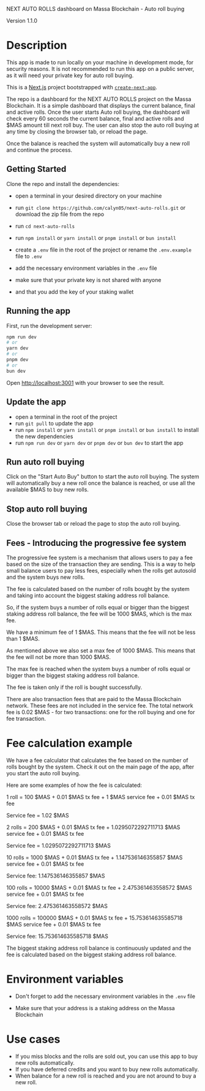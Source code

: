 NEXT AUTO ROLLS dashboard on Massa Blockchain - Auto roll buying

Version 1.1.0

# Description

This app is made to run locally on your machine in development mode, for security reasons. It is not recommended to run this app on a public server, as it will need your private key for auto roll buying.

This is a [Next.js](https://nextjs.org/) project bootstrapped with [`create-next-app`](https://github.com/vercel/next.js/tree/canary/packages/create-next-app).

The repo is a dashboard for the NEXT AUTO ROLLS project on the Massa Blockchain. It is a simple dashboard that displays the current balance, final and active rolls. Once the user starts Auto roll buying, the dashboard will check every 60 seconds the current balance, final and active rolls and $MAS amount till next roll buy. The user can also stop the auto roll buying at any time by closing the browser tab, or reload the page.

Once the balance is reached the system will automatically buy a new roll and continue the process.

## Getting Started

Clone the repo and install the dependencies:

- open a terminal in your desired directory on your machine
- run `git clone https://github.com/calyn05/next-auto-rolls.git` or download the zip file from the repo
- run `cd next-auto-rolls`
- run `npm install` or `yarn install` or `pnpm install` or `bun install`

- create a `.env` file in the root of the project or rename the `.env.example` file to `.env`
- add the necessary environment variables in the `.env` file
- make sure that your private key is not shared with anyone
- and that you add the key of your staking wallet

## Running the app

First, run the development server:

```bash
npm run dev
# or
yarn dev
# or
pnpm dev
# or
bun dev
```

Open [http://localhost:3001](http://localhost:3001) with your browser to see the result.

## Update the app

- open a terminal in the root of the project
- run `git pull` to update the app
- run `npm install` or `yarn install` or `pnpm install` or `bun install` to install the new dependencies
- run `npm run dev` or `yarn dev` or `pnpm dev` or `bun dev` to start the app

## Run auto roll buying

Click on the "Start Auto Buy" button to start the auto roll buying. The system will automatically buy a new roll once the balance is reached, or use all the available $MAS to buy new rolls.

## Stop auto roll buying

Close the browser tab or reload the page to stop the auto roll buying.

## Fees - Introducing the progressive fee system

The progressive fee system is a mechanism that allows users to pay a fee based on the size of the transaction they are sending. This is a way to help small balance users to pay less fees, especially when the rolls get autosold and the system buys new rolls.

The fee is calculated based on the number of rolls bought by the system and taking into account the biggest staking address roll balance.

So, if the system buys a number of rolls equal or bigger than the biggest staking address roll balance, the fee will be 1000 $MAS, which is the max fee.

We have a minimum fee of 1 $MAS. This means that the fee will not be less than 1 $MAS.

As mentioned above we also set a max fee of 1000 $MAS. This means that the fee will not be more than 1000 $MAS.

The max fee is reached when the system buys a number of rolls equal or bigger than the biggest staking address roll balance.

The fee is taken only if the roll is bought successfully.

There are also transaction fees that are paid to the Massa Blockchain network. These fees are not included in the service fee. The total network fee is 0.02 $MAS - for two transactions: one for the roll buying and one for fee transaction.

# Fee calculation example

We have a fee calculator that calculates the fee based on the number of rolls bought by the system. Check it out on the main page of the app, after you start the auto roll buying.

Here are some examples of how the fee is calculated:

1 roll = 100 $MAS + 0.01 $MAS tx fee + 1 $MAS service fee + 0.01 $MAS tx fee

Service fee = 1.02 $MAS

2 rolls = 200 $MAS + 0.01 $MAS tx fee + 1.0295072292711713 $MAS service fee + 0.01 $MAS tx fee

Service fee = 1.0295072292711713 $MAS

10 rolls = 1000 $MAS + 0.01 $MAS tx fee + 1.147536146355857 $MAS service fee + 0.01 $MAS tx fee

Service fee: 1.147536146355857 $MAS

100 rolls = 10000 $MAS + 0.01 $MAS tx fee + 2.475361463558572 $MAS service fee + 0.01 $MAS tx fee

Service fee: 2.475361463558572 $MAS

1000 rolls = 100000 $MAS + 0.01 $MAS tx fee + 15.753614635585718 $MAS service fee + 0.01 $MAS tx fee

Service fee: 15.753614635585718 $MAS

The biggest staking address roll balance is continuously updated and the fee is calculated based on the biggest staking address roll balance.

# Environment variables

- Don't forget to add the necessary environment variables in the `.env` file

- Make sure that your address is a staking address on the Massa Blockchain

# Use cases

- If you miss blocks and the rolls are sold out, you can use this app to buy new rolls automatically.
- If you have deferred credits and you want to buy new rolls automatically.
- When balance for a new roll is reached and you are not around to buy a new roll.
